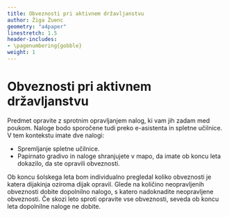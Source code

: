 ```yaml
---
title: Obveznosti pri aktivnem državljanstvu
author: Žiga Žuenc
geometry: "a4paper"
linestretch: 1.5
header-includes:
- \pagenumbering{gobble}
weight: 1
---
```


# Obveznosti pri aktivnem državljanstvu

Predmet opravite z sprotnim opravljanjem nalog, ki vam jih zadam med poukom. Naloge bodo sporočene tudi preko e-asistenta in spletne učilnice. V tem kontekstu imate dve nalogi:

- Spremljanje spletne učilnice.
- Papirnato gradivo in naloge shranjujete v mapo, da imate ob koncu leta dokazilo, da ste opravili obveznosti.

Ob koncu šolskega leta bom individualno pregledal koliko obveznosti je katera dijakinja oziroma dijak opravil. Glede na količino neopravljenih obveznosti dobite dopolnilno nalogo, s katero nadoknadite neopravljene obveznosti. Če skozi leto sproti opravite vse obveznosti, seveda ob koncu leta dopolnilne naloge ne dobite.
